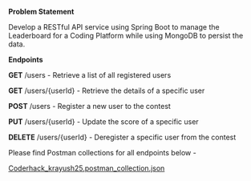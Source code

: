 **Problem Statement**

Develop a RESTful API service using Spring Boot to manage the Leaderboard for a Coding Platform while using MongoDB to persist the data.


**Endpoints**

**GET** /users - Retrieve a list of all registered users

**GET** /users/{userId} - Retrieve the details of a specific user

**POST** /users - Register a new user to the contest

**PUT** /users/{userId} - Update the score of a specific user

**DELETE** /users/{userId} - Deregister a specific user from the contest


Please find Postman collections for all endpoints below -

[Coderhack_krayush25.postman_collection.json](https://github.com/mrstrange47/Coderhack_krayush25/files/14720156/Coderhack.postman_collection.json)
